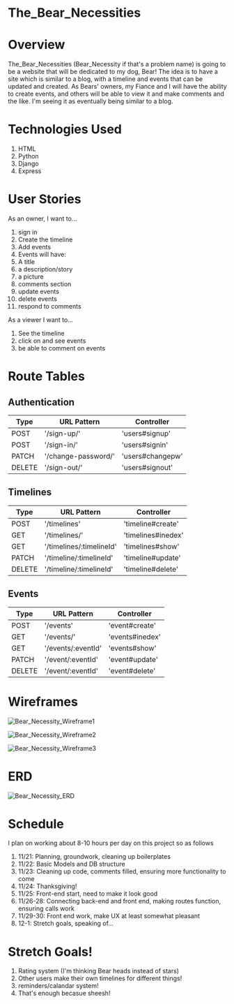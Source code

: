# The_Bear_Necessities

# Overview
  The_Bear_Necessities (Bear_Necessity if that's a problem name) is going to be a website that will be dedicated to my dog, Bear! The idea is to have a site which is similar to a blog, with a timeline and events that can be updated and created. As Bears' owners, my Fiance and I will have the ability to create events, and others will be able to view it and make comments and the like. I'm seeing it as eventually being similar to a blog.
  
# Technologies Used
1. HTML
2. Python
3. Django
4. Express

# User Stories
As an owner, I want to...
1. sign in
2. Create the timeline
3. Add events
4. Events will have:
  1. A title
  2. a description/story
  3. a picture
  4. comments section
5. update events
6. delete events
7. respond to comments

As a viewer I want to...

1. See the timeline
2. click on and see events
3. be able to comment on events

# Route Tables

## Authentication
| Type  | URL Pattern | Controller  |
|-------|-------------|-------------|
| POST  | '/sign-up/'  | 'users#signup'|
| POST  | '/sign-in/'  | 'users#signin'|
| PATCH | '/change-password/'  | 'users#changepw'|
| DELETE | '/sign-out/'  | 'users#signout'|

## Timelines
| Type  | URL Pattern | Controller  |
|-------|-------------|-------------|
| POST  | '/timelines'  | 'timeline#create'|
| GET  | '/timelines/'  | 'timelines#inedex'|
| GET  | '/timelines/:timelineId'  | 'timelines#show'|
| PATCH | '/timeline/:timelineId'  | 'timeline#update'|
| DELETE | '/timeline/:timelineId'  | 'timeline#delete'|

## Events
| Type  | URL Pattern | Controller  |
|-------|-------------|-------------|
| POST  | '/events'  | 'event#create'|
| GET  | '/events/'  | 'events#inedex'|
| GET  | '/events/:eventId'  | 'events#show'|
| PATCH | '/event/:eventId'  | 'event#update'|
| DELETE | '/event/:eventId'  | 'event#delete'|

# Wireframes

![Bear_Necessity_Wireframe1](https://user-images.githubusercontent.com/112370685/203104822-d943a1bb-823b-4575-a42a-fabd5468b897.PNG)

![Bear_Necessity_Wireframe2](https://user-images.githubusercontent.com/112370685/203104841-0d0921c4-9e17-488f-9e38-314ab728ccb2.PNG)

![Bear_Necessity_Wireframe3](https://user-images.githubusercontent.com/112370685/203104865-65499b6d-d168-4029-aedc-c4821fa3ef33.PNG)

# ERD

![Bear_Necessity_ERD](https://user-images.githubusercontent.com/112370685/203104893-a992a2ae-c4e5-4535-8c27-8141fa7c8ef7.PNG)


# Schedule

I plan on working about 8-10 hours per day on this project so as follows
1. 11/21: Planning, groundwork, cleaning up boilerplates
2. 11/22: Basic Models and DB structure
3. 11/23: Cleaning up code, comments filled, ensuring more functionality to come
4. 11/24: Thanksgiving!
5. 11/25: Front-end start, need to make it look good
6. 11/26-28: Connecting back-end and front end, making routes function, ensuring calls work
7. 11/29-30: Front end work, make UX at least somewhat pleasant
8. 12-1: Stretch goals, speaking of...

# Stretch Goals!

1. Rating system (I'm thinking Bear heads instead of stars)
2. Other users make their own timelines for different things!
3. reminders/calandar system!
4. That's enough becasue sheesh!
